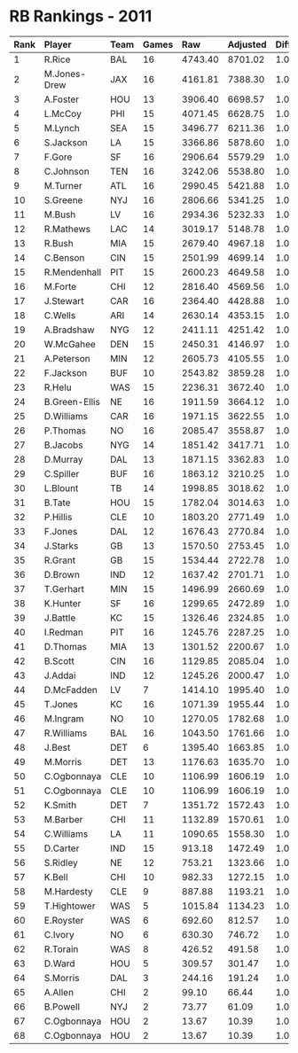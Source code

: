 # RB Rankings - 2011

| Rank | Player        | Team | Games | Raw     | Adjusted | Difficulty | Avg/Game | Typical | Consistency | Trend    |
| :----| :-------------| :----| :-----| :-------| :--------| :----------| :--------| :-------| :-----------| :--------|
| 1    | R.Rice        | BAL  | 16    | 4743.40 | 8701.02  | 1.000      | 543.81   | 546.83  | 8/1/7       | +66.1%   |
| 2    | M.Jones-Drew  | JAX  | 16    | 4161.81 | 7388.30  | 1.000      | 461.77   | 460.19  | 7/2/7       | +63.4%   |
| 3    | A.Foster      | HOU  | 13    | 3906.40 | 6698.57  | 1.000      | 515.27   | 512.92  | 4/4/5       | +58.5%   |
| 4    | L.McCoy       | PHI  | 15    | 4071.45 | 6628.75  | 1.000      | 441.92   | 457.81  | 7/2/6       | +67.1%   |
| 5    | M.Lynch       | SEA  | 15    | 3496.77 | 6211.36  | 1.000      | 414.09   | 393.55  | 8/0/7       | +118.3%  |
| 6    | S.Jackson     | LA   | 15    | 3366.86 | 5878.60  | 1.000      | 391.91   | 389.72  | 6/1/8       | +127.9%  |
| 7    | F.Gore        | SF   | 16    | 2906.64 | 5579.29  | 1.000      | 348.71   | 359.98  | 8/1/7       | +127.3%  |
| 8    | C.Johnson     | TEN  | 16    | 3242.06 | 5538.80  | 1.000      | 346.18   | 353.49  | 8/1/7       | +77.8%   |
| 9    | M.Turner      | ATL  | 16    | 2990.45 | 5421.88  | 1.000      | 338.87   | 347.61  | 8/1/7       | +87.2%   |
| 10   | S.Greene      | NYJ  | 16    | 2806.66 | 5341.25  | 1.000      | 333.83   | 340.75  | 9/1/6       | +105.9%  |
| 11   | M.Bush        | LV   | 16    | 2934.36 | 5232.33  | 1.000      | 327.02   | 324.56  | 9/0/7       | +178.7%  |
| 12   | R.Mathews     | LAC  | 14    | 3019.17 | 5148.78  | 1.000      | 367.77   | 362.56  | 6/2/6       | +72.9%   |
| 13   | R.Bush        | MIA  | 15    | 2679.40 | 4967.18  | 1.000      | 331.15   | 314.59  | 6/0/9       | +99.3%   |
| 14   | C.Benson      | CIN  | 15    | 2501.99 | 4699.14  | 1.000      | 313.28   | 322.72  | 9/1/5       | +61.7%   |
| 15   | R.Mendenhall  | PIT  | 15    | 2600.23 | 4649.58  | 1.000      | 309.97   | 295.39  | 7/0/8       | +111.2%  |
| 16   | M.Forte       | CHI  | 12    | 2816.40 | 4569.56  | 1.000      | 380.80   | 392.00  | 5/1/6       | INACTIVE |
| 17   | J.Stewart     | CAR  | 16    | 2364.40 | 4428.88  | 1.000      | 276.80   | 277.65  | 5/4/7       | +55.9%   |
| 18   | C.Wells       | ARI  | 14    | 2630.14 | 4353.15  | 1.000      | 310.94   | 308.16  | 7/1/6       | +145.9%  |
| 19   | A.Bradshaw    | NYG  | 12    | 2411.11 | 4251.42  | 1.000      | 354.28   | 380.25  | 8/0/4       | +77.5%   |
| 20   | W.McGahee     | DEN  | 15    | 2450.31 | 4146.97  | 1.000      | 276.46   | 289.35  | 8/1/6       | +175.1%  |
| 21   | A.Peterson    | MIN  | 12    | 2605.73 | 4105.55  | 1.000      | 342.13   | 359.72  | 6/0/6       | +151.3%  |
| 22   | F.Jackson     | BUF  | 10    | 2543.82 | 3859.28  | 1.000      | 385.93   | 370.01  | 4/0/6       | INACTIVE |
| 23   | R.Helu        | WAS  | 15    | 2236.31 | 3672.40  | 1.000      | 244.83   | 253.37  | 10/1/4      | +373.5%  |
| 24   | B.Green-Ellis | NE   | 16    | 1911.59 | 3664.12  | 1.000      | 229.01   | 200.90  | 6/2/8       | +230.8%  |
| 25   | D.Williams    | CAR  | 16    | 1971.15 | 3622.55  | 1.000      | 226.41   | 240.30  | 10/1/5      | +92.2%   |
| 26   | P.Thomas      | NO   | 16    | 2085.47 | 3558.87  | 1.000      | 222.43   | 239.03  | 8/0/8       | +87.4%   |
| 27   | B.Jacobs      | NYG  | 14    | 1851.42 | 3417.71  | 1.000      | 244.12   | 218.35  | 8/1/5       | +176.0%  |
| 28   | D.Murray      | DAL  | 13    | 1871.15 | 3362.83  | 1.000      | 258.68   | 278.12  | 8/0/5       | INACTIVE |
| 29   | C.Spiller     | BUF  | 16    | 1863.12 | 3210.25  | 1.000      | 200.64   | 210.65  | 11/0/5      | +509.1%  |
| 30   | L.Blount      | TB   | 14    | 1998.85 | 3018.62  | 1.000      | 215.62   | 234.96  | 8/0/6       | +258.2%  |
| 31   | B.Tate        | HOU  | 15    | 1782.04 | 3014.63  | 1.000      | 200.98   | 188.49  | 7/0/8       | +198.9%  |
| 32   | P.Hillis      | CLE  | 10    | 1803.20 | 2771.49  | 1.000      | 277.15   | 263.55  | 4/1/5       | +141.0%  |
| 33   | F.Jones       | DAL  | 12    | 1676.43 | 2770.84  | 1.000      | 230.90   | 252.11  | 7/0/5       | +259.0%  |
| 34   | J.Starks      | GB   | 13    | 1570.50 | 2753.45  | 1.000      | 211.80   | 222.85  | 5/1/7       | +159.7%  |
| 35   | R.Grant       | GB   | 15    | 1534.44 | 2722.78  | 1.000      | 181.52   | 184.25  | 10/0/5      | +146.0%  |
| 36   | D.Brown       | IND  | 12    | 1637.42 | 2701.71  | 1.000      | 225.14   | 221.31  | 5/1/6       | +112.7%  |
| 37   | T.Gerhart     | MIN  | 15    | 1496.99 | 2660.69  | 1.000      | 177.38   | 173.29  | 9/0/6       | +730.9%  |
| 38   | K.Hunter      | SF   | 16    | 1299.65 | 2472.89  | 1.000      | 154.56   | 179.26  | 10/1/5      | +192.8%  |
| 39   | J.Battle      | KC   | 15    | 1326.46 | 2324.85  | 1.000      | 154.99   | 150.87  | 7/1/7       | +182.9%  |
| 40   | I.Redman      | PIT  | 16    | 1245.76 | 2287.25  | 1.000      | 142.95   | 126.53  | 8/1/7       | +215.2%  |
| 41   | D.Thomas      | MIA  | 13    | 1301.52 | 2200.67  | 1.000      | 169.28   | 151.38  | 7/0/6       | +188.5%  |
| 42   | B.Scott       | CIN  | 16    | 1129.85 | 2085.04  | 1.000      | 130.31   | 120.96  | 8/0/8       | +188.8%  |
| 43   | J.Addai       | IND  | 12    | 1245.26 | 2000.47  | 1.000      | 166.71   | 195.37  | 8/1/3       | +229.4%  |
| 44   | D.McFadden    | LV   | 7     | 1414.10 | 1995.40  | 1.000      | 285.06   | 318.17  | 5/0/2       | INACTIVE |
| 45   | T.Jones       | KC   | 16    | 1071.39 | 1955.44  | 1.000      | 122.22   | 117.52  | 6/2/8       | +226.9%  |
| 46   | M.Ingram      | NO   | 10    | 1270.05 | 1782.68  | 1.000      | 178.27   | 176.45  | 5/0/5       | INACTIVE |
| 47   | R.Williams    | BAL  | 16    | 1043.50 | 1761.66  | 1.000      | 110.10   | 121.85  | 10/0/6      | +140.1%  |
| 48   | J.Best        | DET  | 6     | 1395.40 | 1663.85  | 1.000      | 277.31   | 274.64  | 3/0/3       | INACTIVE |
| 49   | M.Morris      | DET  | 13    | 1176.63 | 1635.70  | 1.000      | 125.82   | 126.57  | 9/0/4       | +250.3%  |
| 50   | C.Ogbonnaya   | CLE  | 10    | 1106.99 | 1606.19  | 1.000      | 160.62   | 68.19   | 7/1/4       | +498.3%  |
| 51   | C.Ogbonnaya   | CLE  | 10    | 1106.99 | 1606.19  | 1.000      | 160.62   | 68.19   | 7/1/4       | +498.3%  |
| 52   | K.Smith       | DET  | 7     | 1351.72 | 1572.43  | 1.000      | 224.63   | 214.18  | 3/1/3       | +219.1%  |
| 53   | M.Barber      | CHI  | 11    | 1132.89 | 1570.61  | 1.000      | 142.78   | 142.37  | 7/1/3       | +147.8%  |
| 54   | C.Williams    | LA   | 11    | 1090.65 | 1558.30  | 1.000      | 141.66   | 128.90  | 6/1/4       | +291.6%  |
| 55   | D.Carter      | IND  | 15    | 913.18  | 1472.49  | 1.000      | 98.17    | 93.14   | 9/1/5       | +248.8%  |
| 56   | S.Ridley      | NE   | 12    | 753.21  | 1323.66  | 1.000      | 110.30   | 119.53  | 7/0/5       | +288.9%  |
| 57   | K.Bell        | CHI  | 10    | 982.33  | 1272.15  | 1.000      | 127.21   | 129.49  | 6/0/4       | +1578.5% |
| 58   | M.Hardesty    | CLE  | 9     | 887.88  | 1193.21  | 1.000      | 132.58   | 120.61  | 4/0/5       | +776.0%  |
| 59   | T.Hightower   | WAS  | 5     | 1015.84 | 1134.23  | 1.000      | 226.85   | 228.35  | 3/0/2       | INACTIVE |
| 60   | E.Royster     | WAS  | 6     | 692.60  | 812.57   | 1.000      | 135.43   | 154.08  | 4/0/2       | +692.4%  |
| 61   | C.Ivory       | NO   | 6     | 630.30  | 746.72   | 1.000      | 124.45   | 119.20  | 2/2/2       | +128.0%  |
| 62   | R.Torain      | WAS  | 8     | 426.52  | 491.58   | 1.000      | 61.45    | 69.62   | 6/0/2       | +170.2%  |
| 63   | D.Ward        | HOU  | 5     | 309.57  | 301.47   | 1.000      | 60.29    | 60.37   | 2/0/3       | N/A      |
| 64   | S.Morris      | DAL  | 3     | 244.16  | 191.24   | 1.000      | 63.75    | 63.75   | 1/1/1       | N/A      |
| 65   | A.Allen       | CHI  | 2     | 99.10   | 66.44    | 1.000      | 33.22    | 33.22   | 1/0/1       | N/A      |
| 66   | B.Powell      | NYJ  | 2     | 73.77   | 61.09    | 1.000      | 30.54    | 30.54   | 1/0/1       | INACTIVE |
| 67   | C.Ogbonnaya   | HOU  | 2     | 13.67   | 10.39    | 1.000      | 5.20     | 68.19   | 7/1/4       | +498.3%  |
| 68   | C.Ogbonnaya   | HOU  | 2     | 13.67   | 10.39    | 1.000      | 5.20     | 68.19   | 7/1/4       | +498.3%  |

